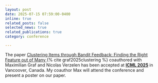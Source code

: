 ```yaml
---
layout: post
date: 2025-07-15 07:59:00-0400
inline: true
related_posts: false
selected_news: true
related_publications: true
category: conference

---
```

The paper <a href="https://openreview.net/pdf?id=99zsyZpUqp"> Clustering Items through Bandit Feedback: Finding the Right Feature out of Many </a> {% cite graf2025clustering %} coauthored with Maximilian Graf and Nicolas Verzelen has been accepted at <strong> <a href="https://icml.cc/Conferences/2025">ICML 2025</a></strong> in Vancoover, Canada. My coauthor Max will attend the conference and present a poster on our paper. 
